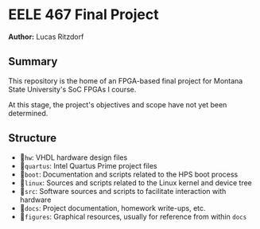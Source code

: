 # EELE 467 Final Project

**Author:** Lucas Ritzdorf


## Summary

This repository is the home of an FPGA-based final project for Montana State University's SoC FPGAs I course.

At this stage, the project's objectives and scope have not yet been determined.


## Structure

- 📁`hw`: VHDL hardware design files
- 📁`quartus`: Intel Quartus Prime project files
- 📁`boot`: Documentation and scripts related to the HPS boot process
- 📁`linux`: Sources and scripts related to the Linux kernel and device tree
- 📁`src`: Software sources and scripts to facilitate interaction with hardware
- 📁`docs`: Project documentation, homework write-ups, etc.
- 📁`figures`: Graphical resources, usually for reference from within `docs`
